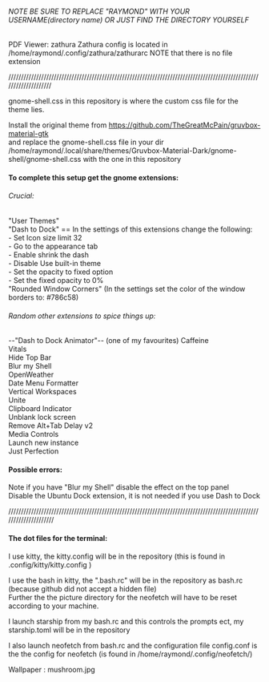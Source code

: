 ###### NOTE BE SURE TO REPLACE "RAYMOND" WITH YOUR USERNAME(directory name) OR JUST FIND THE DIRECTORY YOURSELF 


PDF Viewer: zathura 
Zathura config is located in /home/raymond/.config/zathura/zathurarc
NOTE that there is no file extension


////////////////////////////////////////////////////////////////////////////////////////////////////////////////////


gnome-shell.css in this repository is where the custom css file for the theme lies.

Install the original theme from https://github.com/TheGreatMcPain/gruvbox-material-gtk <br />
and replace the gnome-shell.css file in your dir  <br />
/home/raymond/.local/share/themes/Gruvbox-Material-Dark/gnome-shell/gnome-shell.css with the one in this repository 


#### To complete this setup get the gnome extensions: <br />
###### Crucial: <br />
"User Themes" <br />
"Dash to Dock" == In the settings of this extensions change the following: <br />
			  - Set Icon size limit 32 <br />
			  - Go to the appearance tab <br />
			  - Enable shrink the dash <br />
			  - Disable Use built-in theme <br />
			  - Set the opacity to fixed option <br />
			  - Set the fixed opacity to 0% <br />
"Rounded Window Corners" (In the settings set the color of the window borders to: #786c58)  <br />

###### Random other extensions to spice things up: 
--"Dash to Dock Animator"-- (one of my favourites)
Caffeine <br />
Vitals  <br />
Hide Top Bar <br />
Blur my Shell <br />
OpenWeather <br />
Date Menu Formatter <br />
Vertical Workspaces <br />
Unite <br />
Clipboard Indicator <br />
Unblank lock screen <br />
Remove Alt+Tab Delay v2 <br />
Media Controls <br />
Launch new instance <br />
Just Perfection <br />
 
#### Possible errors:  <br />
Note if you have "Blur my Shell" disable the effect on the top panel  <br />
Disable the Ubuntu Dock extension, it is not needed if you use Dash to Dock <br />


/////////////////////////////////////////////////////////////////////////////////////////////////////////////////////

#### The dot files for the terminal: 

I use kitty, the kitty.config will be in the repository (this is found in .config/kitty/kitty.config ) 

I use the bash in kitty, the ".bash.rc" will be in the repository as bash.rc (because github did not accept a hidden file) <br />
Further the the picture directory for the neofetch will have to be reset according to your machine. 

I launch starship from my bash.rc and this controls the prompts ect, my starship.toml will be in the repository 

I also launch neofetch from bash.rc and the configuration file config.conf is the the config for neofetch (is found in 
/home/raymond/.config/neofetch/)

Wallpaper : mushroom.jpg
